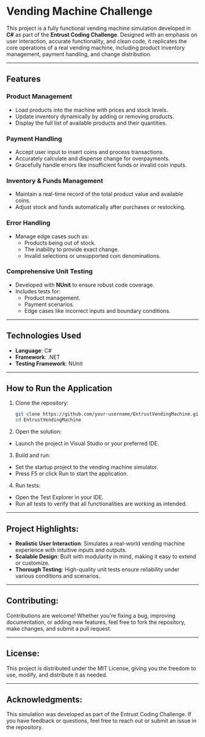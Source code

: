 # Vending Machine Challenge

This project is a fully functional vending machine simulation developed in **C#** as part of the **Entrust Coding Challenge**. Designed with an emphasis on user interaction, accurate functionality, and clean code, it replicates the core operations of a real vending machine, including product inventory management, payment handling, and change distribution.

---

## Features

### Product Management
- Load products into the machine with prices and stock levels.
- Update inventory dynamically by adding or removing products.
- Display the full list of available products and their quantities.

### Payment Handling
- Accept user input to insert coins and process transactions.
- Accurately calculate and dispense change for overpayments.
- Gracefully handle errors like insufficient funds or invalid coin inputs.

### Inventory & Funds Management
- Maintain a real-time record of the total product value and available coins.
- Adjust stock and funds automatically after purchases or restocking.

### Error Handling
- Manage edge cases such as:
  - Products being out of stock.
  - The inability to provide exact change.
  - Invalid selections or unsupported coin denominations.

### Comprehensive Unit Testing
- Developed with **NUnit** to ensure robust code coverage.
- Includes tests for:
  - Product management.
  - Payment scenarios.
  - Edge cases like incorrect inputs and boundary conditions.

---

## Technologies Used
- **Language**: C#
- **Framework**: .NET
- **Testing Framework**: NUnit

---

## How to Run the Application

1. Clone the repository:
   ```bash
   git clone https://github.com/your-username/EntrustVendingMachine.git
   cd EntrustVendingMachine

2. Open the solution:
- Launch the project in Visual Studio or your preferred IDE.

3. Build and run:
- Set the startup project to the vending machine simulator.
- Press F5 or click Run to start the application.

4. Run tests:
- Open the Test Explorer in your IDE.
- Run all tests to verify that all functionalities are working as intended.

---

## Project Highlights:
- **Realistic User Interaction**: Simulates a real-world vending machine experience with intuitive inputs and outputs.
- **Scalable Design**: Built with modularity in mind, making it easy to extend or customize.
- **Thorough Testing**: High-quality unit tests ensure reliability under various conditions and scenarios.

---

## Contributing:
Contributions are welcome! Whether you're fixing a bug, improving documentation, or adding new features, feel free to fork the repository, make changes, and submit a pull request.

---

## License:
This project is distributed under the MIT License, giving you the freedom to use, modify, and distribute it as needed.

---

## Acknowledgments:
This simulation was developed as part of the Entrust Coding Challenge. If you have feedback or questions, feel free to reach out or submit an issue in the repository.
